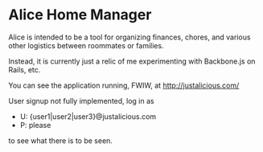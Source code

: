 # Alice Home Manager

Alice is intended to be a tool for organizing finances, chores, and various other logistics between roommates or families.

Instead, it is currently just a relic of me experimenting with Backbone.js on Rails, etc.

You can see the application running, FWIW, at http://justalicious.com/

User signup not fully implemented, log in as 

* U: {user1|user2|user3}@justalicious.com 
* P: please 

to see what there is to be seen.
